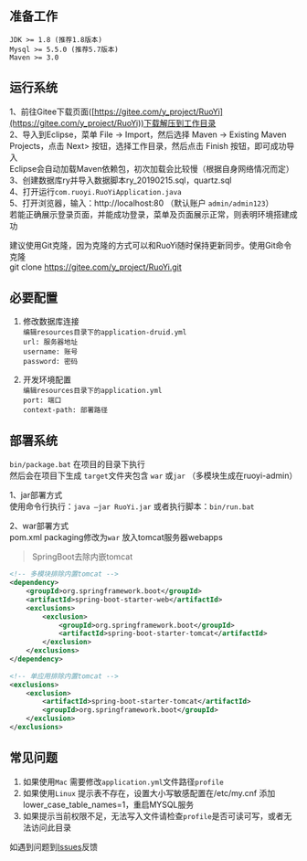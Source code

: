 ## **准备工作**

~~~
JDK >= 1.8 (推荐1.8版本)
Mysql >= 5.5.0 (推荐5.7版本)
Maven >= 3.0
~~~


## **运行系统**

1、前往Gitee下载页面([https://gitee.com/y_project/RuoYi](https://gitee.com/y_project/RuoYi))下载解压到工作目录  
2、导入到Eclipse，菜单 File -> Import，然后选择 Maven -> Existing Maven Projects，点击 Next> 按钮，选择工作目录，然后点击 Finish 按钮，即可成功导入  
Eclipse会自动加载Maven依赖包，初次加载会比较慢（根据自身网络情况而定）  
3、创建数据库ry并导入数据脚本ry_20190215.sql，quartz.sql  
4、打开运行`com.ruoyi.RuoYiApplication.java`  
5、打开浏览器，输入：http://localhost:80 （默认账户 `admin/admin123`）  
若能正确展示登录页面，并能成功登录，菜单及页面展示正常，则表明环境搭建成功  

建议使用Git克隆，因为克隆的方式可以和RuoYi随时保持更新同步。使用Git命令克隆  
git clone https://gitee.com/y_project/RuoYi.git


## **必要配置**

1. 修改数据库连接  
   `编辑resources目录下的application-druid.yml`  
   `url: 服务器地址`  
   `username: 账号`  
   `password: 密码`
   
2. 开发环境配置  
   `编辑resources目录下的application.yml`  
   `port: 端口`  
   `context-path: 部署路径`


## **部署系统**
`bin/package.bat` 在项目的目录下执行  
然后会在项目下生成 `target`文件夹包含 `war` 或`jar` （多模块生成在ruoyi-admin）
  
1、jar部署方式  
   使用命令行执行：`java –jar RuoYi.jar` 或者执行脚本：`bin/run.bat`  

2、war部署方式  
   pom.xml packaging修改为`war` 放入tomcat服务器webapps

> SpringBoot去除内嵌tomcat  

```xml
<!-- 多模块排除内置tomcat -->
<dependency>
	<groupId>org.springframework.boot</groupId>
	<artifactId>spring-boot-starter-web</artifactId>
	<exclusions>
		<exclusion>
			<groupId>org.springframework.boot</groupId>
			<artifactId>spring-boot-starter-tomcat</artifactId>
		</exclusion>
	</exclusions>
</dependency>
		
<!-- 单应用排除内置tomcat -->		
<exclusions>
	<exclusion>
		<artifactId>spring-boot-starter-tomcat</artifactId>
		<groupId>org.springframework.boot</groupId>
	</exclusion>
</exclusions>
```


## **常见问题**
1. 如果使用`Mac` 需要修改`application.yml`文件路径`profile`
2. 如果使用`Linux` 提示表不存在，设置大小写敏感配置在/etc/my.cnf 添加lower_case_table_names=1，重启MYSQL服务
3. 如果提示当前权限不足，无法写入文件请检查`profile`是否可读可写，或者无法访问此目录

如遇到问题到[Issues](https://gitee.com/y_project/RuoYi/issues)反馈